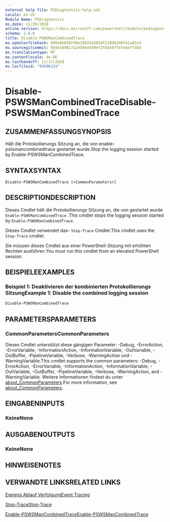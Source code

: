 ```yaml
---
external help file: PSDiagnostics-help.xml
Locale: en-US
Module Name: PSDiagnostics
ms.date: 11/29/2018
online version: https://docs.microsoft.com/powershell/module/psdiagnostics/disable-pswsmancombinedtrace?view=powershell-7.2&WT.mc_id=ps-gethelp
schema: 2.0.0
title: Disable-PSWSManCombinedTrace
ms.openlocfilehash: 690a8b050fd0e16033a585df210db340f41a83a3
ms.sourcegitcommit: 95d41698c7a2450eeb70ef2fb6507fe7e6eff3b6
ms.translationtype: MT
ms.contentlocale: de-DE
ms.lasthandoff: 11/17/2020
ms.locfileid: "99596133"
---
```

# <span data-ttu-id="4844b-102">Disable-PSWSManCombinedTrace</span><span class="sxs-lookup"><span data-stu-id="4844b-102">Disable-PSWSManCombinedTrace</span></span>

## <span data-ttu-id="4844b-103">ZUSAMMENFASSUNG</span><span class="sxs-lookup"><span data-stu-id="4844b-103">SYNOPSIS</span></span>
<span data-ttu-id="4844b-104">Hält die Protokollierungs Sitzung an, die von enable-pslismancombinedtrace gestartet wurde.</span><span class="sxs-lookup"><span data-stu-id="4844b-104">Stop the logging session started by Enable-PSWSManCombinedTrace.</span></span>

## <span data-ttu-id="4844b-105">SYNTAX</span><span class="sxs-lookup"><span data-stu-id="4844b-105">SYNTAX</span></span>

```
Disable-PSWSManCombinedTrace [<CommonParameters>]
```

## <span data-ttu-id="4844b-106">DESCRIPTION</span><span class="sxs-lookup"><span data-stu-id="4844b-106">DESCRIPTION</span></span>

<span data-ttu-id="4844b-107">Dieses Cmdlet hält die Protokollierungs Sitzung an, die von gestartet wurde `Enable-PSWSManCombinedTrace` .</span><span class="sxs-lookup"><span data-stu-id="4844b-107">This cmdlet stops the logging session started by `Enable-PSWSManCombinedTrace`.</span></span>

<span data-ttu-id="4844b-108">Dieses Cmdlet verwendet das- `Stop-Trace` Cmdlet.</span><span class="sxs-lookup"><span data-stu-id="4844b-108">This cmdlet uses the `Stop-Trace` cmdlet.</span></span>

<span data-ttu-id="4844b-109">Sie müssen dieses Cmdlet aus einer PowerShell-Sitzung mit erhöhten Rechten ausführen.</span><span class="sxs-lookup"><span data-stu-id="4844b-109">You must run this cmdlet from an elevated PowerShell session.</span></span>

## <span data-ttu-id="4844b-110">BEISPIELE</span><span class="sxs-lookup"><span data-stu-id="4844b-110">EXAMPLES</span></span>

### <span data-ttu-id="4844b-111">Beispiel 1: Deaktivieren der kombinierten Protokollierungs Sitzung</span><span class="sxs-lookup"><span data-stu-id="4844b-111">Example 1: Disable the combined logging session</span></span>

```powershell
Disable-PSWSManCombinedTrace
```

## <span data-ttu-id="4844b-112">PARAMETERS</span><span class="sxs-lookup"><span data-stu-id="4844b-112">PARAMETERS</span></span>

### <span data-ttu-id="4844b-113">CommonParameters</span><span class="sxs-lookup"><span data-stu-id="4844b-113">CommonParameters</span></span>

<span data-ttu-id="4844b-114">Dieses Cmdlet unterstützt diese gängigen Parameter: -Debug, -ErrorAction, -ErrorVariable, -InformationAction, -InformationVariable, -OutVariable, -OutBuffer, -PipelineVariable, -Verbose, -WarningAction und -WarningVariable.</span><span class="sxs-lookup"><span data-stu-id="4844b-114">This cmdlet supports the common parameters: -Debug, -ErrorAction, -ErrorVariable, -InformationAction, -InformationVariable, -OutVariable, -OutBuffer, -PipelineVariable, -Verbose, -WarningAction, and -WarningVariable.</span></span> <span data-ttu-id="4844b-115">Weitere Informationen findest du unter [about_CommonParameters](https://go.microsoft.com/fwlink/?LinkID=113216).</span><span class="sxs-lookup"><span data-stu-id="4844b-115">For more information, see [about_CommonParameters](https://go.microsoft.com/fwlink/?LinkID=113216).</span></span>

## <span data-ttu-id="4844b-116">EINGABEN</span><span class="sxs-lookup"><span data-stu-id="4844b-116">INPUTS</span></span>

### <span data-ttu-id="4844b-117">Keine</span><span class="sxs-lookup"><span data-stu-id="4844b-117">None</span></span>

## <span data-ttu-id="4844b-118">AUSGABEN</span><span class="sxs-lookup"><span data-stu-id="4844b-118">OUTPUTS</span></span>

### <span data-ttu-id="4844b-119">Keine</span><span class="sxs-lookup"><span data-stu-id="4844b-119">None</span></span>

## <span data-ttu-id="4844b-120">HINWEISE</span><span class="sxs-lookup"><span data-stu-id="4844b-120">NOTES</span></span>

## <span data-ttu-id="4844b-121">VERWANDTE LINKS</span><span class="sxs-lookup"><span data-stu-id="4844b-121">RELATED LINKS</span></span>

[<span data-ttu-id="4844b-122">Ereignis Ablauf Verfolgung</span><span class="sxs-lookup"><span data-stu-id="4844b-122">Event Tracing</span></span>](/windows/desktop/ETW/event-tracing-portal)

[<span data-ttu-id="4844b-123">Stop-Trace</span><span class="sxs-lookup"><span data-stu-id="4844b-123">Stop-Trace</span></span>](stop-trace.md)

[<span data-ttu-id="4844b-124">Enable-PSWSManCombinedTrace</span><span class="sxs-lookup"><span data-stu-id="4844b-124">Enable-PSWSManCombinedTrace</span></span>](Enable-PSWSManCombinedTrace.md)

